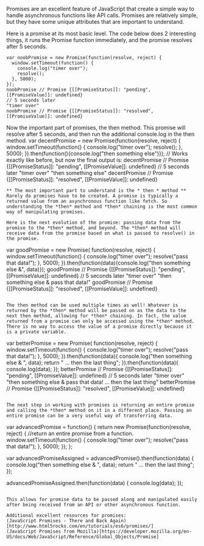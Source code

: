 
Promises are an excellent feature of JavaScript that create a simple way to handle asynchronous functions like API calls. Promises are relatively simple, but they have some unique attributes that are important to understand.

Here is a promise at its most basic level. The code below does 2 interesting things, it runs the Promise function immediately, and the promise resolves after 5 seconds.
```
var noobPromise = new Promise(function(resolve, reject) {
  window.setTimeout(function() {
    console.log("timer over");
    resolve();
  }, 5000);
});
noobPromise // Promise {[[PromiseStatus]]: "pending", [[PromiseValue]]: undefined}
// 5 seconds later
"timer over"
noobPromise // Promise {[[PromiseStatus]]: "resolved", [[PromiseValue]]: undefined}
```

Now the important part of promises, the then method. This promise will resolve after 5 seconds, and then run the additional console.log in the then method.
var decentPromise = new Promise(function(resolve, reject) {
  window.setTimeout(function() {
    console.log("timer over");
    resolve();
  }, 5000);
}).then(function(){console.log("then something else")});
// Works exactly like before, but now the final output is:
decentPromise // Promise {[[PromiseStatus]]: "pending", [[PromiseValue]]: undefined}
// 5 seconds later
"timer over"
"then something else"
decentPromise // Promise {[[PromiseStatus]]: "resolved", [[PromiseValue]]: undefined}
```
** The most important part to understand is the * then * method **
Rarely do promises have to be created. A promise is typically a returned value from an asynchronous function like fetch. So understanding the *then* method and *then* chaining is the most common way of manipulating promises.

Here is the next evolution of the promise: passing data from the promise to the *then* method, and beyond. The *then* method will receive data from the promise based on what is passed to resolve() in the promise.
```
var goodPromise = new Promise( function(resolve, reject) {
  window.setTimeout(function() {
    console.log("timer over");
    resolve("pass that data!");
  }, 5000);
}).then(function(data){console.log("then something else &", data)});
goodPromise // Promise {[[PromiseStatus]]: "pending", [[PromiseValue]]: undefined}
// 5 seconds later
"timer over"
"then something else & pass that data!"
goodPromise // Promise {[[PromiseStatus]]: "resolved", [[PromiseValue]]: undefined}
```

The then method can be used multiple times as well! Whatever is returned by the *then* method will be passed on as the data to the next then method, allowing for *then* chaining. In fact, the value returned from a promise can only be accessed using the *then* method. There is no way to access the value of a promise directly because it is a private variable.
```
var betterPromise = new Promise( function(resolve, reject) {
  window.setTimeout(function() {
    console.log("timer over");
    resolve("pass that data!");
  }, 5000);
}).then(function(data){
  console.log("then something else & ", data);
  return " ... then the last thing";
}).then(function(data){
  console.log(data);
});
betterPromise // Promise {[[PromiseStatus]]: "pending", [[PromiseValue]]: undefined}
// 5 seconds later
"timer over"
"then something else & pass that data! ... then the last thing"
betterPromise // Promise {[[PromiseStatus]]: "resolved", [[PromiseValue]]: undefined}
```

The next step in working with promises is returning an entire promise and calling the *then* method on it in a different place. Passing an entire promise can be a very useful way of transferring data.

```
var advancedPromise = function() {
  return new Promise(function(resolve, reject) {  //return an entire promise from a function.
    window.setTimeout(function() {
      console.log("timer over");
      resolve("pass that data!");
    }, 5000);
  });
};

var advancedPromiseAssigned = advancedPromise().then(function(data) {
  console.log("then something else & ", data);
  return " ... then the last thing";
});

advancedPromiseAssigned.then(function(data) {
  console.log(data);
});
```

This allows for promise data to be passed along and manipulated easily after being received from an API or other asynchronous function.

Additional excellent resources for promises:
(JavaScript Promises - There and Back Again)[http://www.html5rocks.com/en/tutorials/es6/promises/]
(JavaScript Promises from Mozilla)[https://developer.mozilla.org/en-US/docs/Web/JavaScript/Reference/Global_Objects/Promise]



